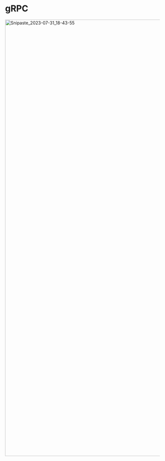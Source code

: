 # gRPC

<img width="1418" alt="Snipaste_2023-07-31_18-43-55" src="https://github.com/AIMWLI/gRPC/assets/31265254/90abfbe9-bba8-49bf-8666-2dad76415169">
